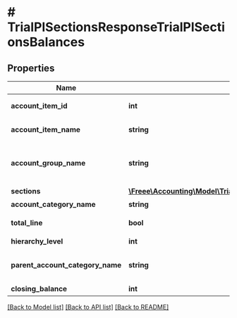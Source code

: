 # # TrialPlSectionsResponseTrialPlSectionsBalances

## Properties

Name | Type | Description | Notes
------------ | ------------- | ------------- | -------------
**account_item_id** | **int** | 勘定科目ID(勘定科目の時のみ含まれる) | [optional]
**account_item_name** | **string** | 勘定科目名(勘定科目の時のみ含まれる) | [optional]
**account_group_name** | **string** | 決算書表示名(account_item_display_type:group指定時に決算書表示名の時のみ含まれる) | [optional]
**sections** | [**\Freee\Accounting\Model\TrialPlSectionsResponseTrialPlSectionsSections[]**](TrialPlSectionsResponseTrialPlSectionsSections.md) | 部門 | [optional]
**account_category_name** | **string** | 勘定科目カテゴリー名 | [optional]
**total_line** | **bool** | 合計行(勘定科目カテゴリーの時のみ含まれる) | [optional]
**hierarchy_level** | **int** | 階層レベル | [optional]
**parent_account_category_name** | **string** | 上位勘定科目カテゴリー名(勘定科目カテゴリーの時のみ、上層が存在する場合含まれる) | [optional]
**closing_balance** | **int** | 期末残高 | [optional]

[[Back to Model list]](../../README.md#models) [[Back to API list]](../../README.md#endpoints) [[Back to README]](../../README.md)
